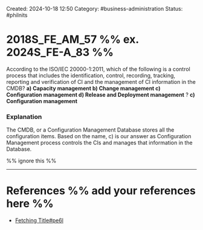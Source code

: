 Created: 2024-10-18 12:50
Category: #business-administration
Status: #philnits



# 2018S_FE_AM_57 %% ex. 2024S_FE-A_83 %%

According to the ISO/IEC 20000-1:2011, which of the following is a control process that includes the identification, control, recording, tracking, reporting and verification of CI and the management of CI information in the CMDB?
**a) Capacity management
b) Change management
c) Configuration management
d) Release and Deployment management**
?
**c) Configuration management**
### Explanation
The CMDB, or a Configuration Management Database stores all the configuration items. Based on the name, c) is our answer as Configuration Management process controls the CIs and manages that information in the Database.




%% ignore this %%
<!--SR:!2025-04-16,3,250-->
---









# References %% add your references here %%
- [Fetching Title#pe6l](https://pecb.com/whitepaper/isoiec-200002011---service-management-system-requirements)